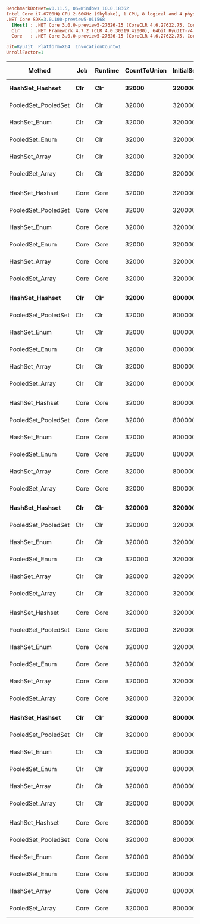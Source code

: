 ``` ini

BenchmarkDotNet=v0.11.5, OS=Windows 10.0.18362
Intel Core i7-6700HQ CPU 2.60GHz (Skylake), 1 CPU, 8 logical and 4 physical cores
.NET Core SDK=3.0.100-preview5-011568
  [Host] : .NET Core 3.0.0-preview5-27626-15 (CoreCLR 4.6.27622.75, CoreFX 4.700.19.22408), 64bit RyuJIT
  Clr    : .NET Framework 4.7.2 (CLR 4.0.30319.42000), 64bit RyuJIT-v4.8.3801.0
  Core   : .NET Core 3.0.0-preview5-27626-15 (CoreCLR 4.6.27622.75, CoreFX 4.700.19.22408), 64bit RyuJIT

Jit=RyuJit  Platform=X64  InvocationCount=1  
UnrollFactor=1  

```
|              Method |  Job | Runtime | CountToUnion | InitialSetSize |        Mean |      Error |     StdDev |      Median | Ratio | RatioSD | Gen 0 | Gen 1 | Gen 2 | Allocated |
|-------------------- |----- |-------- |------------- |--------------- |------------:|-----------:|-----------:|------------:|------:|--------:|------:|------:|------:|----------:|
|     **HashSet_Hashset** |  **Clr** |     **Clr** |        **32000** |         **320000** |  **1,237.5 us** |  **27.085 us** |  **75.502 us** |  **1,224.2 us** |  **1.00** |    **0.00** |     **-** |     **-** |     **-** |    **8192 B** |
| PooledSet_PooledSet |  Clr |     Clr |        32000 |         320000 |    957.3 us |  19.075 us |  38.094 us |    945.2 us |  0.78 |    0.05 |     - |     - |     - |    8192 B |
|        HashSet_Enum |  Clr |     Clr |        32000 |         320000 |  1,322.2 us |  29.379 us |  82.381 us |  1,310.8 us |  1.07 |    0.09 |     - |     - |     - |    8192 B |
|      PooledSet_Enum |  Clr |     Clr |        32000 |         320000 |  1,067.3 us |  21.333 us |  29.201 us |  1,054.7 us |  0.86 |    0.05 |     - |     - |     - |    8192 B |
|       HashSet_Array |  Clr |     Clr |        32000 |         320000 |  1,297.6 us |  28.599 us |  81.596 us |  1,276.8 us |  1.05 |    0.08 |     - |     - |     - |    8192 B |
|     PooledSet_Array |  Clr |     Clr |        32000 |         320000 |    837.5 us |  15.988 us |  17.771 us |    834.0 us |  0.68 |    0.03 |     - |     - |     - |         - |
|                     |      |         |              |                |             |            |            |             |       |         |       |       |       |           |
|     HashSet_Hashset | Core |    Core |        32000 |         320000 |  1,228.0 us |  30.859 us |  87.039 us |  1,219.5 us |  1.00 |    0.00 |     - |     - |     - |      40 B |
| PooledSet_PooledSet | Core |    Core |        32000 |         320000 |    973.9 us |  20.391 us |  49.246 us |    956.4 us |  0.79 |    0.07 |     - |     - |     - |      40 B |
|        HashSet_Enum | Core |    Core |        32000 |         320000 |  1,342.7 us |  42.979 us | 124.691 us |  1,314.0 us |  1.10 |    0.13 |     - |     - |     - |      40 B |
|      PooledSet_Enum | Core |    Core |        32000 |         320000 |  1,049.8 us |  20.778 us |  43.371 us |  1,036.7 us |  0.84 |    0.07 |     - |     - |     - |      40 B |
|       HashSet_Array | Core |    Core |        32000 |         320000 |  1,238.0 us |  29.602 us |  82.026 us |  1,228.7 us |  1.01 |    0.10 |     - |     - |     - |      32 B |
|     PooledSet_Array | Core |    Core |        32000 |         320000 |    847.7 us |  21.194 us |  61.150 us |    814.5 us |  0.69 |    0.07 |     - |     - |     - |         - |
|                     |      |         |              |                |             |            |            |             |       |         |       |       |       |           |
|     **HashSet_Hashset** |  **Clr** |     **Clr** |        **32000** |        **8000000** |  **1,375.1 us** |  **28.629 us** |  **70.764 us** |  **1,355.5 us** |  **1.00** |    **0.00** |     **-** |     **-** |     **-** |    **8192 B** |
| PooledSet_PooledSet |  Clr |     Clr |        32000 |        8000000 |    898.6 us |   9.404 us |   7.342 us |    899.2 us |  0.67 |    0.02 |     - |     - |     - |    8192 B |
|        HashSet_Enum |  Clr |     Clr |        32000 |        8000000 |  1,483.0 us |  29.443 us |  65.243 us |  1,464.4 us |  1.08 |    0.08 |     - |     - |     - |    8192 B |
|      PooledSet_Enum |  Clr |     Clr |        32000 |        8000000 |  1,022.1 us |  20.851 us |  46.205 us |    997.7 us |  0.75 |    0.05 |     - |     - |     - |    8192 B |
|       HashSet_Array |  Clr |     Clr |        32000 |        8000000 |  1,423.3 us |  28.285 us |  59.662 us |  1,403.3 us |  1.04 |    0.06 |     - |     - |     - |    8192 B |
|     PooledSet_Array |  Clr |     Clr |        32000 |        8000000 |    809.6 us |  16.811 us |  48.502 us |    780.6 us |  0.59 |    0.05 |     - |     - |     - |         - |
|                     |      |         |              |                |             |            |            |             |       |         |       |       |       |           |
|     HashSet_Hashset | Core |    Core |        32000 |        8000000 |  1,391.9 us |  28.350 us |  76.160 us |  1,367.5 us |  1.00 |    0.00 |     - |     - |     - |      40 B |
| PooledSet_PooledSet | Core |    Core |        32000 |        8000000 |    937.7 us |  21.024 us |  30.153 us |    932.5 us |  0.65 |    0.04 |     - |     - |     - |      40 B |
|        HashSet_Enum | Core |    Core |        32000 |        8000000 |  1,479.6 us |  29.258 us |  52.006 us |  1,467.2 us |  1.05 |    0.07 |     - |     - |     - |      40 B |
|      PooledSet_Enum | Core |    Core |        32000 |        8000000 |  1,046.1 us |  20.690 us |  49.172 us |  1,033.9 us |  0.75 |    0.05 |     - |     - |     - |      40 B |
|       HashSet_Array | Core |    Core |        32000 |        8000000 |  1,454.2 us |  28.977 us |  70.534 us |  1,435.9 us |  1.05 |    0.07 |     - |     - |     - |      32 B |
|     PooledSet_Array | Core |    Core |        32000 |        8000000 |    822.1 us |  16.294 us |  38.723 us |    818.5 us |  0.59 |    0.04 |     - |     - |     - |         - |
|                     |      |         |              |                |             |            |            |             |       |         |       |       |       |           |
|     **HashSet_Hashset** |  **Clr** |     **Clr** |       **320000** |         **320000** |  **3,826.6 us** |  **75.269 us** | **168.350 us** |  **3,791.3 us** |  **1.00** |    **0.00** |     **-** |     **-** |     **-** |    **8192 B** |
| PooledSet_PooledSet |  Clr |     Clr |       320000 |         320000 |  3,202.2 us |  63.074 us |  79.768 us |  3,202.9 us |  0.84 |    0.04 |     - |     - |     - |    8192 B |
|        HashSet_Enum |  Clr |     Clr |       320000 |         320000 | 11,438.4 us | 223.931 us | 275.007 us | 11,405.1 us |  3.00 |    0.14 |     - |     - |     - |    8192 B |
|      PooledSet_Enum |  Clr |     Clr |       320000 |         320000 | 10,577.3 us | 208.229 us | 222.803 us | 10,608.6 us |  2.79 |    0.11 |     - |     - |     - |    8192 B |
|       HashSet_Array |  Clr |     Clr |       320000 |         320000 | 11,371.7 us | 164.041 us | 153.444 us | 11,381.7 us |  3.02 |    0.11 |     - |     - |     - |    8192 B |
|     PooledSet_Array |  Clr |     Clr |       320000 |         320000 |  8,110.6 us | 125.598 us | 104.880 us |  8,080.1 us |  2.14 |    0.07 |     - |     - |     - |         - |
|                     |      |         |              |                |             |            |            |             |       |         |       |       |       |           |
|     HashSet_Hashset | Core |    Core |       320000 |         320000 |  3,593.3 us |  71.069 us | 160.414 us |  3,553.9 us |  1.00 |    0.00 |     - |     - |     - |      40 B |
| PooledSet_PooledSet | Core |    Core |       320000 |         320000 |  3,148.2 us |  62.937 us | 113.489 us |  3,123.5 us |  0.87 |    0.05 |     - |     - |     - |      40 B |
|        HashSet_Enum | Core |    Core |       320000 |         320000 | 11,389.9 us | 224.012 us | 220.009 us | 11,347.9 us |  3.08 |    0.16 |     - |     - |     - |      40 B |
|      PooledSet_Enum | Core |    Core |       320000 |         320000 | 10,433.9 us | 123.795 us | 115.798 us | 10,444.9 us |  2.81 |    0.10 |     - |     - |     - |      40 B |
|       HashSet_Array | Core |    Core |       320000 |         320000 | 10,755.1 us | 238.080 us | 447.172 us | 10,637.4 us |  2.98 |    0.15 |     - |     - |     - |      32 B |
|     PooledSet_Array | Core |    Core |       320000 |         320000 |  7,864.5 us | 185.210 us | 259.638 us |  7,842.8 us |  2.17 |    0.12 |     - |     - |     - |         - |
|                     |      |         |              |                |             |            |            |             |       |         |       |       |       |           |
|     **HashSet_Hashset** |  **Clr** |     **Clr** |       **320000** |        **8000000** |  **3,755.6 us** |  **72.747 us** |  **94.592 us** |  **3,744.3 us** |  **1.00** |    **0.00** |     **-** |     **-** |     **-** |    **8192 B** |
| PooledSet_PooledSet |  Clr |     Clr |       320000 |        8000000 |  3,198.7 us |  72.274 us | 105.938 us |  3,185.6 us |  0.85 |    0.03 |     - |     - |     - |    8192 B |
|        HashSet_Enum |  Clr |     Clr |       320000 |        8000000 | 11,295.7 us | 219.119 us | 194.243 us | 11,273.5 us |  3.00 |    0.11 |     - |     - |     - |    8192 B |
|      PooledSet_Enum |  Clr |     Clr |       320000 |        8000000 | 10,191.4 us | 144.571 us | 135.232 us | 10,194.6 us |  2.71 |    0.08 |     - |     - |     - |    8192 B |
|       HashSet_Array |  Clr |     Clr |       320000 |        8000000 | 10,923.2 us | 196.776 us | 164.317 us | 10,937.3 us |  2.90 |    0.09 |     - |     - |     - |    8192 B |
|     PooledSet_Array |  Clr |     Clr |       320000 |        8000000 |  8,012.6 us | 155.086 us | 236.833 us |  7,929.1 us |  2.14 |    0.09 |     - |     - |     - |         - |
|                     |      |         |              |                |             |            |            |             |       |         |       |       |       |           |
|     HashSet_Hashset | Core |    Core |       320000 |        8000000 |  3,675.1 us |  72.141 us | 122.502 us |  3,662.3 us |  1.00 |    0.00 |     - |     - |     - |      40 B |
| PooledSet_PooledSet | Core |    Core |       320000 |        8000000 |  3,084.0 us |  57.201 us |  50.707 us |  3,084.3 us |  0.84 |    0.03 |     - |     - |     - |      40 B |
|        HashSet_Enum | Core |    Core |       320000 |        8000000 | 10,992.0 us | 234.546 us | 219.395 us | 10,968.1 us |  2.98 |    0.12 |     - |     - |     - |      40 B |
|      PooledSet_Enum | Core |    Core |       320000 |        8000000 |  9,871.5 us | 172.189 us | 161.066 us |  9,895.2 us |  2.67 |    0.10 |     - |     - |     - |      40 B |
|       HashSet_Array | Core |    Core |       320000 |        8000000 | 10,401.7 us | 215.530 us | 256.574 us | 10,344.5 us |  2.82 |    0.09 |     - |     - |     - |      32 B |
|     PooledSet_Array | Core |    Core |       320000 |        8000000 |  7,623.9 us | 151.909 us | 222.666 us |  7,590.6 us |  2.08 |    0.11 |     - |     - |     - |         - |
